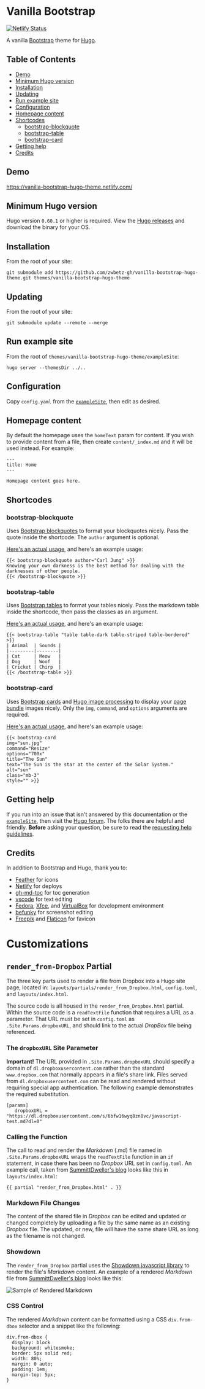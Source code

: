 # Vanilla Bootstrap

[![Netlify Status](https://api.netlify.com/api/v1/badges/c8f8a93c-33b9-48bc-b4d8-500c79b1b0ae/deploy-status)](https://app.netlify.com/sites/vanilla-bootstrap-hugo-theme/deploys)

A vanilla [Bootstrap](https://getbootstrap.com/) theme for [Hugo](https://gohugo.io/). 

## Table of Contents

* [Demo](#demo)
* [Minimum Hugo version](#minimum-hugo-version)
* [Installation](#installation)
* [Updating](#updating)
* [Run example site](#run-example-site)
* [Configuration](#configuration)
* [Homepage content](#homepage-content)
* [Shortcodes](#shortcodes)
    * [bootstrap-blockquote](#bootstrap-blockquote)
    * [bootstrap-table](#bootstrap-table)
    * [bootstrap-card](#bootstrap-card)
* [Getting help](#getting-help)
* [Credits](#credits)

## Demo

https://vanilla-bootstrap-hugo-theme.netlify.com/ 

## Minimum Hugo version

Hugo version `0.60.1` or higher is required. View the [Hugo releases](https://github.com/gohugoio/hugo/releases) and download the binary for your OS.

## Installation

From the root of your site:

```
git submodule add https://github.com/zwbetz-gh/vanilla-bootstrap-hugo-theme.git themes/vanilla-bootstrap-hugo-theme
```

## Updating

From the root of your site:

```
git submodule update --remote --merge
```

## Run example site

From the root of `themes/vanilla-bootstrap-hugo-theme/exampleSite`:

```
hugo server --themesDir ../..
```

## Configuration

Copy `config.yaml` from the [`exampleSite`](https://github.com/zwbetz-gh/vanilla-bootstrap-hugo-theme/tree/master/exampleSite), then edit as desired. 

## Homepage content

By default the homepage uses the `homeText` param for content. If you wish to provide content from a file, then create `content/_index.md` and it will be used instead. For example:

```
---
title: Home
---

Homepage content goes here. 
```

## Shortcodes

### bootstrap-blockquote

Uses [Bootstrap blockquotes](https://getbootstrap.com/docs/4.3/content/typography/#blockquotes) to format your blockquotes nicely. Pass the quote inside the shortcode. The `author` argument is optional.

[Here's an actual usage](https://raw.githubusercontent.com/zwbetz-gh/vanilla-bootstrap-hugo-theme/master/exampleSite/content/post/quotes-by-carl-jung.md), and here's an example usage:

```
{{< bootstrap-blockquote author="Carl Jung" >}}
Knowing your own darkness is the best method for dealing with the darknesses of other people.
{{< /bootstrap-blockquote >}}
```

### bootstrap-table

Uses [Bootstrap tables](https://getbootstrap.com/docs/4.3/content/tables/) to format your tables nicely. Pass the markdown table inside the shortcode, then pass the classes as an argument.

[Here's an actual usage](https://raw.githubusercontent.com/zwbetz-gh/vanilla-bootstrap-hugo-theme/master/exampleSite/content/post/style-a-markdown-table-with-bootstrap-classes-in-hugo.md), and here's an example usage:

```
{{< bootstrap-table "table table-dark table-striped table-bordered" >}}
| Animal  | Sounds |
|---------|--------|
| Cat     | Meow   |
| Dog     | Woof   |
| Cricket | Chirp  |
{{< /bootstrap-table >}}
```

### bootstrap-card

Uses [Bootstrap cards](https://getbootstrap.com/docs/4.3/components/card/) and [Hugo image processing](https://gohugo.io/content-management/image-processing/#readout) to display your [page bundle](https://gohugo.io/content-management/page-bundles/) images nicely. Only the `img`, `command`, and `options` arguments are required.

[Here's an actual usage](https://raw.githubusercontent.com/zwbetz-gh/vanilla-bootstrap-hugo-theme/master/exampleSite/content/post/nasa-images/index.md), and here's an example usage: 

```
{{< bootstrap-card 
img="sun.jpg" 
command="Resize" 
options="700x" 
title="The Sun"
text="The Sun is the star at the center of the Solar System."
alt="sun" 
class="mb-3" 
style="" >}}
```

## Getting help

If you run into an issue that isn't answered by this documentation or the [`exampleSite`](https://github.com/zwbetz-gh/vanilla-bootstrap-hugo-theme/tree/master/exampleSite), then visit the [Hugo forum](https://discourse.gohugo.io/). The folks there are helpful and friendly. **Before** asking your question, be sure to read the [requesting help guidelines](https://discourse.gohugo.io/t/requesting-help/9132).

## Credits

In addition to Bootstrap and Hugo, thank you to:

* [Feather](https://feathericons.com/) for icons
* [Netlify](https://www.netlify.com/) for deploys
* [gh-md-toc](https://github.com/ekalinin/github-markdown-toc) for toc generation
* [vscode](https://code.visualstudio.com/) for text editing
* [Fedora](https://getfedora.org/), [Xfce](https://www.xfce.org/), and [VirtualBox](https://www.virtualbox.org/) for development environment
* [befunky](https://www.befunky.com/) for screenshot editing
* [Freepik](https://www.freepik.com/) and [Flaticon](https://www.flaticon.com/) for favicon

# Customizations

## `render_from-Dropbox` Partial

The three key parts used to render a file from Dropbox into a Hugo site page, located in: `layouts/partials/render_from_Dropbox.html`, `config.toml`, and `layouts/index.html`.

The source code is all housed in the `render_from_Dropbox.html` partial. Within the source code is a `readTextFile` function that requires a URL as a parameter. That URL must be set in `config.toml` as `.Site.Params.dropboxURL`, and should link to the actual _DropBox_ file being referenced. 

### The `dropboxURL` Site Parameter

**Important!** The URL provided in `.Site.Params.dropboxURL` should specify a domain of `dl.dropboxusercontent.com` rather than the standard `www.dropbox.com` that normally appears in a file's share link.  Files served from `dl.dropboxusercontent.com` can be read and rendered without requiring special app authentication. The following example demonstrates the required substitution.

```
[params]
   dropboxURL = "https://dl.dropboxusercontent.com/s/6bfw16wyq8zn8vc/javascript-test.md?dl=0"
```

### Calling the Function

The call to read and render the _Markdown_ (.md) file named in `.Site.Params.dropboxURL` wraps the `readTextFile` function in an `if` statement, in case there has been no _Dropbox_ URL set in `config.toml`.  An example call, taken from [SummittDweller's blog](https://blog.summittdweller.com/) looks like this in `layouts/index.html`:

```
{{ partial "render_from_Dropbox.html" . }}
```

### Markdown File Changes

The content of the shared file in _Dropbox_ can be edited and updated or changed completely by uploading a file by the same name as an existing  _Dropbox_ file. The updated, or new, file will have the same share URL as long as the filename is not changed.  

### Showdown

The `render_from_Dropbox` partial uses the [Showdown javascript library](http://showdownjs.com/) to render the file's _Markdown_ content. An example of a rendered _Markdown_ file from [SummittDweller's blog](https://blog.summittdweller.com/) looks like this:

![Sample of Rendered Markdown](https://images.summittdweller.com/blogs-SummittDweller/rendered-from-dropbox.png)

### CSS Control

The rendered _Markdown_ content can be formatted using a CSS `div.from-dbox` selector and a snippet like the following:

```
div.from-dbox {
  display: block
  background: whitesmoke;
  border: 5px solid red;
  width: 80%;
  margin: 0 auto;
  padding: 1em;
  margin-top: 5px;
}
```
